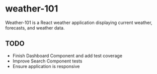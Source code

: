 # weather-101

Weather-101 is a React weather application displaying current weather, forecasts, and weather data.

## TODO

* Finish Dashboard Component and add test coverage
* Improve Search Component tests
* Ensure application is responsive

